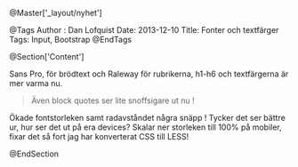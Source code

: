 @Master['_layout/nyhet']

@Tags
Author : Dan Lofquist
Date: 2013-12-10
Title: Fonter och textfärger
Tags: Input, Bootstrap
@EndTags

@Section['Content']

Sans Pro, för brödtext och Raleway för rubrikerna, h1-h6 och textfärgerna är mer varma nu.
> Även block quotes ser lite snoffsigare ut nu !

Ökade fontstorleken samt radavståndet några snäpp ! Tycker det ser bättre ur, hur ser det ut på era devices? Skalar ner storleken till 100% på mobiler, fixar det så fort jag har konverterat CSS till LESS!

@EndSection
